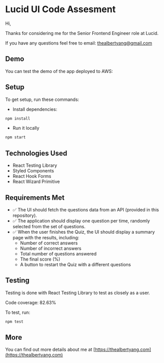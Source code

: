 # Lucid UI Code Assesment

Hi,

Thanks for considering me for the Senior Frontend Engineer role at Lucid. 

If you have any questions feel free to email: [thealbertyang@gmail.com](mailto:thealbertyang@gmail)


## Demo

You can test the demo of the app deployed to AWS: 


## Setup

To get setup, run these commands:
 
- Install dependencies:

```sh
npm install
```

- Run it locally

```sh
npm start
```

## Technologies Used
- React Testing Library
- Styled Components
- React Hook Forms
- React Wizard Primitive

## Requirements Met

- ✅ The UI should fetch the questions data from an API (provided in this repository). 
- ✅ The application should display one question per time, randomly selected from the set of questions. 
- ✅ When the user finishes the Quiz, the UI should display a summary page with the results, including: 
    - Number of correct answers 
    - Number of incorrect answers 
    - Total number of questions answered 
    - The final score (%) 
    - A button to restart the Quiz with a different questions 

## Testing

Testing is done with React Testing Library to test as closely as a user.

Code coverage: 82.63%

To test, run:
 
```sh
npm test
```

## More

You can find out more details about me at [https://thealbertyang.com](https://thealbertyang.com)